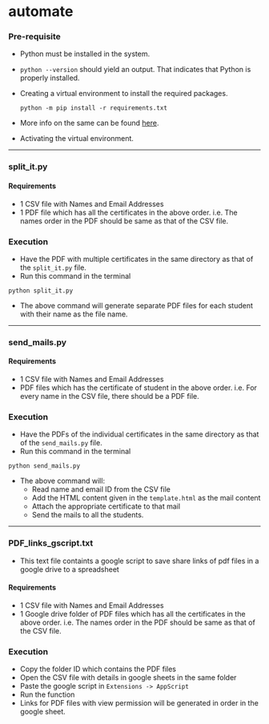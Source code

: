 # automate

### Pre-requisite

-   Python must be installed in the system.
-   `python --version` should yield an output.
    That indicates that Python is properly installed.
-   Creating a virtual environment to install the required packages.

    ```
    python -m pip install -r requirements.txt
    ```

-   More info on the same can be found [here](https://packaging.python.org/guides/installing-using-pip-and-virtual-environments/).
-   Activating the virtual environment.

---

### split_it.py

#### Requirements

-   1 CSV file with Names and Email Addresses
-   1 PDF file which has all the certificates in the above order.
    i.e. The names order in the PDF should be same as that of the
    CSV file.

### Execution

-   Have the PDF with multiple certificates in the same directory
    as that of the `split_it.py` file.
-   Run this command in the terminal

```
python split_it.py
```

-   The above command will generate separate PDF files for each student
    with their name as the file name.

---

### send_mails.py

#### Requirements

-   1 CSV file with Names and Email Addresses
-   PDF files which has the certificate of student in the above order.
    i.e. For every name in the CSV file, there should be a PDF file.

### Execution

-   Have the PDFs of the individual certificates in the same directory
    as that of the `send_mails.py` file.
-   Run this command in the terminal

```
python send_mails.py
```

-   The above command will:
    -   Read name and email ID from the CSV file
    -   Add the HTML content given in the `template.html` as the mail content
    -   Attach the appropriate certificate to that mail
    -   Send the mails to all the students.

---

### PDF_links_gscript.txt

- This text file containts a google script to save share links of pdf files in a google drive to a spreadsheet

#### Requirements

-   1 CSV file with Names and Email Addresses
-   1 Google drive folder of PDF files which has all the certificates in the above order.
    i.e. The names order in the PDF should be same as that of the
    CSV file.

### Execution

-  Copy the folder ID which contains the PDF files
-   Open the CSV file with details in google sheets in the same folder
-   Paste the google script in `Extensions -> AppScript`
-   Run the function
-   Links for PDF files with view permission will be generated in order in the google sheet.
 

